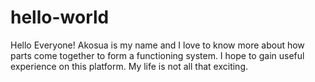 # hello-world
Hello Everyone!
Akosua is my name and I love to know more about how parts come
together to form a functioning system. I hope to gain useful
experience on this platform. My life is not all that exciting.
